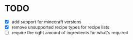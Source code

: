 # TODO

- [x] add support for minecraft versions
- [x] remove unsupported recipe types for recipe lists
- [ ] require the right amount of ingredients for what's required
